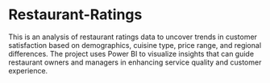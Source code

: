 # Restaurant-Ratings
This is an analysis of restaurant ratings data to uncover trends in customer satisfaction based on demographics, cuisine type, price range, and regional differences. The project uses Power BI to visualize insights that can guide restaurant owners and managers in enhancing service quality and customer experience.
